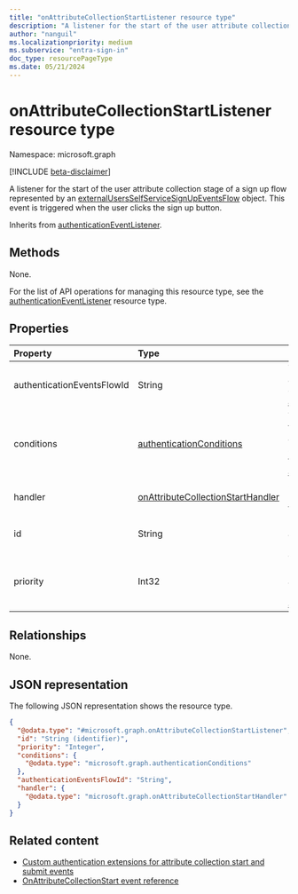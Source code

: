 ```yaml
---
title: "onAttributeCollectionStartListener resource type"
description: "A listener for the start of the user attribute collection stage of a sign up flow represented by an externalUsersSelfServiceSignUpEventsFlow object."
author: "nanguil"
ms.localizationpriority: medium
ms.subservice: "entra-sign-in"
doc_type: resourcePageType
ms.date: 05/21/2024
---
```


# onAttributeCollectionStartListener resource type

Namespace: microsoft.graph

[!INCLUDE [beta-disclaimer](../../includes/beta-disclaimer.md)]

A listener for the start of the user attribute collection stage of a sign up flow represented by an [externalUsersSelfServiceSignUpEventsFlow](../resources/externalusersselfservicesignupeventsflow.md) object. This event is triggered when the user clicks the sign up button.

Inherits from [authenticationEventListener](../resources/authenticationeventlistener.md).

## Methods
None.

For the list of API operations for managing this resource type, see the [authenticationEventListener](../resources/authenticationeventlistener.md) resource type.

## Properties
|Property|Type|Description|
|:---|:---|:---|
|authenticationEventsFlowId|String|The identifier of the authenticationEventsFlow object. Inherited from [authenticationEventListener](../resources/authenticationeventlistener.md).|
|conditions|[authenticationConditions](../resources/authenticationconditions.md)|The conditions on which this authenticationEventListener should trigger. Inherited from [authenticationEventListener](../resources/authenticationeventlistener.md).|
|handler|[onAttributeCollectionStartHandler](../resources/onattributecollectionstarthandler.md)|Configuration for what to invoke if the event resolves to this listener.|
|id|String|Identifier for this authenticationEventListener. Inherited from [entity](../resources/entity.md).|
|priority|Int32|The priority of this handler. Between 0 (lower priority) and 1000 (higher priority). Inherited from [authenticationEventListener](../resources/authenticationeventlistener.md).|

## Relationships
None.

## JSON representation
The following JSON representation shows the resource type.
<!-- {
  "blockType": "resource",
  "keyProperty": "id",
  "@odata.type": "microsoft.graph.onAttributeCollectionStartListener",
  "baseType": "microsoft.graph.authenticationEventListener",
  "openType": false
}
-->
``` json
{
  "@odata.type": "#microsoft.graph.onAttributeCollectionStartListener",
  "id": "String (identifier)",
  "priority": "Integer",
  "conditions": {
    "@odata.type": "microsoft.graph.authenticationConditions"
  },
  "authenticationEventsFlowId": "String",
  "handler": {
    "@odata.type": "microsoft.graph.onAttributeCollectionStartHandler"
  }
}
```

## Related content

- [Custom authentication extensions for attribute collection start and submit events](/entra/identity-platform/custom-extension-attribute-collection)
- [OnAttributeCollectionStart event reference](/entra/identity-platform/custom-extension-onattributecollectionstart-reference)
